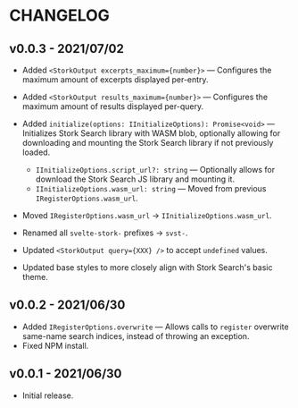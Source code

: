 # CHANGELOG

## v0.0.3 - 2021/07/02

-   Added `<StorkOutput excerpts_maximum={number}>` — Configures the maximum amount of excerpts displayed per-entry.
-   Added `<StorkOutput results_maximum={number}>` — Configures the maximum amount of results displayed per-query.
-   Added `initialize(options: IInitializeOptions): Promise<void>` — Initializes Stork Search library with WASM blob, optionally allowing for downloading and mounting the Stork Search library if not previously loaded.

    -   `IInitializeOptions.script_url?: string` — Optionally allows for download the Stork Search JS library and mounting it.
    -   `IInitializeOptions.wasm_url: string` — Moved from previous `IRegisterOptions.wasm_url`.

-   Moved `IRegisterOptions.wasm_url` -> `IInitializeOptions.wasm_url`.
-   Renamed all `svelte-stork-` prefixes -> `svst-`.
-   Updated `<StorkOutput query={XXX} />` to accept `undefined` values.
-   Updated base styles to more closely align with Stork Search's basic theme.

## v0.0.2 - 2021/06/30

-   Added `IRegisterOptions.overwrite` — Allows calls to `register` overwrite same-name search indices, instead of throwing an exception.
-   Fixed NPM install.

## v0.0.1 - 2021/06/30

-   Initial release.
